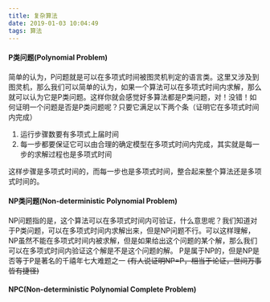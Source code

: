 ```yaml
---
title: 复杂算法
date: 2019-01-03 10:04:49
tags: 算法
---
```

#### P类问题(Polynomial Problem)
简单的认为，P问题就是可以在多项式时间被图灵机判定的语言类。这里又涉及到图灵机，那么我们可以简单的认为，如果一个算法可以在多项式时间内求解，那么就可以认为它是P类问题。这样你就会感觉好多算法都是P类问题，对！没错！如何证明一个问题是否是P类问题呢？只要它满足以下两个条（证明它在多项式时间内完成）
1. 运行步骤数要有多项式上届时间
2. 每一步都要保证它可以由合理的确定模型在多项式时间内完成，其实就是每一步的求解过程也是多项式时间

这样步骤是多项式时间的，而每一步也是多项式时间，整合起来整个算法还是多项式时间的。

#### NP类问题(Non-deterministic Polynomial Problem)
NP问题指的是，这个算法可以在多项式时间内可验证，什么意思呢？我们知道对于P类问题，可以在多项式时间内求解出来，但是NP问题不行。可以这样理解，NP虽然不能在多项式时间内被求解，但是如果给出这个问题的某个解，那么我们可以在多项式时间内验证这个解是不是这个问题的解。
P是属于NP的，但是NP是否等于P是著名的千禧年七大难题之一 ~~(有人说证明NP=P，相当于论证，世间万事皆有捷径)~~
#### NPC(Non-deterministic Polynomial Complete Problem)
